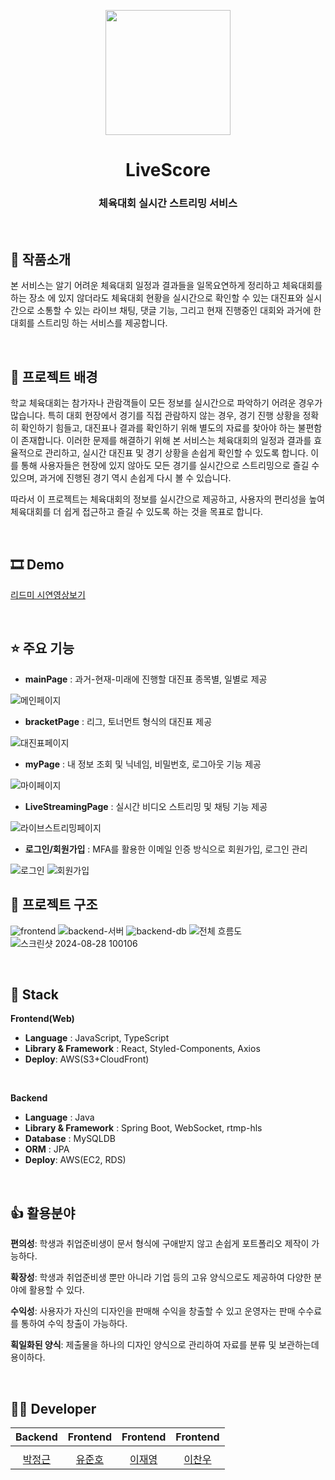 <p align="middle" >
  <img width="200px;" src="https://firebasestorage.googleapis.com/v0/b/fir-readme-storage.appspot.com/o/logo.jpg?alt=media&token=46aada62-533c-4ee0-8b0a-c454d033733f"/>
</p>
<h1 align="middle">LiveScore</h1>
<h3 align="middle">체육대회 실시간 스트리밍 서비스</h3>

<br/>

## 📝 작품소개

본 서비스는 알기 어려운 체육대회 일정과 결과들을 일목요연하게 정리하고 체육대회를 하는 장소 에 있지 않더라도 체육대회 현황을 실시간으로 확인할 수 있는 대진표와 실시간으로 소통할 수 있는 라이브 채팅, 댓글 기능, 그리고 현재 진행중인 대회와 과거에 한 대회를 스트리밍 하는 서비스를 제공합니다.

<br/>

## 🌁 프로젝트 배경

학교 체육대회는 참가자나 관람객들이 모든 정보를 실시간으로 파악하기 어려운 경우가 많습니다. 특히 대회 현장에서 경기를 직접 관람하지 않는 경우, 경기 진행 상황을 정확히 확인하기 힘들고, 대진표나 결과를 확인하기 위해 별도의 자료를 찾아야 하는 불편함이 존재합니다. 이러한 문제를 해결하기 위해 본 서비스는 체육대회의 일정과 결과를 효율적으로 관리하고, 실시간 대진표 및 경기 상황을 손쉽게 확인할 수 있도록 합니다. 이를 통해 사용자들은 현장에 있지 않아도 모든 경기를 실시간으로 스트리밍으로 즐길 수 있으며, 과거에 진행된 경기 역시 손쉽게 다시 볼 수 있습니다.

따라서 이 프로젝트는 체육대회의 정보를 실시간으로 제공하고, 사용자의 편리성을 높여 체육대회를 더 쉽게 접근하고 즐길 수 있도록 하는 것을 목표로 합니다.

<br/>

## 🎞 Demo
[리드미 시연영상보기](https://www.youtube.com/watch?v=X-rooURijag)

<br/>

## ⭐ 주요 기능
- **mainPage** : 과거-현재-미래에 진행할 대진표 종목별, 일별로 제공

![메인페이지](https://github.com/user-attachments/assets/f914ebb1-08d4-46a9-8552-f8b801945baf)

- **bracketPage** : 리그, 토너먼트 형식의 대진표 제공

![대진표페이지](https://github.com/user-attachments/assets/91753022-7b71-413a-9936-fd6e957a1c2b)

- **myPage** : 내 정보 조회 및 닉네임, 비밀번호, 로그아웃 기능 제공

![마이페이지](https://github.com/user-attachments/assets/a7207648-2c4d-47f1-86c3-2a2fbf40c0f6)

- **LiveStreamingPage** : 실시간 비디오 스트리밍 및 채팅 기능 제공 

![라이브스트리밍페이지](https://github.com/user-attachments/assets/1bf27684-507c-482b-8327-788bcc985b12)

- **로그인/회원가입** : MFA를 활용한 이메일 인증 방식으로 회원가입, 로그인 관리

![로그인](https://github.com/user-attachments/assets/b215ff6f-2180-4b79-ab13-eaada62056b4)
![회원가입](https://github.com/user-attachments/assets/e830b2ff-d869-4ece-ad8f-c6215069e15b)


## 🔨 프로젝트 구조
![frontend](https://github.com/user-attachments/assets/3eb7fd09-39c6-4c72-8cc1-56a36020f852)
![backend-서버](https://github.com/user-attachments/assets/81174db2-63bc-4198-8d5f-f97e69762db5)
![backend-db](https://github.com/user-attachments/assets/6f784e1d-2705-41f6-be5b-79871c4b2d5b)
![전체 흐름도](https://github.com/user-attachments/assets/a538f9ee-7732-442d-8599-212e1c43cd76)
![스크린샷 2024-08-28 100106](https://github.com/user-attachments/assets/03189143-5555-4a0a-b8ed-b82f2c0b4edc)



<br/>

## 🔧 Stack

**Frontend(Web)**
- **Language** : JavaScript, TypeScript
- **Library & Framework** : React, Styled-Components, Axios
- **Deploy**: AWS(S3+CloudFront)
<br />

**Backend**
- **Language** : Java 
- **Library & Framework** : Spring Boot, WebSocket, rtmp-hls
- **Database** : MySQLDB
- **ORM** : JPA
- **Deploy**: AWS(EC2, RDS)

<br/>

## 👍 활용분야

**편의성**: 학생과 취업준비생이 문서 형식에 구애받지 않고 손쉽게 포트폴리오 제작이 가능하다.

**확장성**: 학생과 취업준비생 뿐만 아니라 기업 등의 고유 양식으로도 제공하여 다양한 분야에 활용할 수 있다.

**수익성**: 사용자가 자신의 디자인을 판매해 수익을 창출할 수 있고 운영자는 판매 수수료를 통하여 수익 창출이 가능하다.

**획일화된 양식**: 제출물을 하나의 디자인 양식으로 관리하여 자료를 분류 및 보관하는데 용이하다.

<br/>

## 🙋‍♂️ Developer

|                                          Backend                                           |                                         Frontend                                          |                                         Frontend                                          |                                         Frontend                                         |             
| :----------------------------------------------------------------------------------------: | :--------------------------------------------------------------------------------------: | :--------------------------------------------------------------------------------------: | :-------------------------------------------------------------------------------------: | 
|  |  |  |  | 
|                            [박정근](https://github.com/JGeun)                            |                           [유준호](https://github.com/yjh-1008)                           |                          [이재영](https://github.com/2jaebbang)                          |                         [이찬우](https://github.com/tigerlcw)                          |                     
